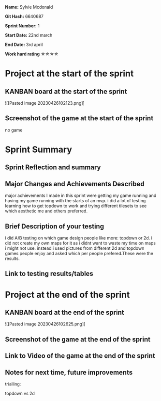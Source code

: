 **Name:** Sylvie Mcdonald

**Git Hash:** 6640687

**Sprint Number:** 1

**Start Date:** 22nd march

**End Date:** 3rd april

**Work hard rating**
☆☆☆☆

# Project at the start of the sprint
## **KANBAN board at the start of the sprint**
![[Pasted image 20230426102123.png]]

## **Screenshot of the game at the start of the sprint**
no game
# Sprint Summary
## **Sprint Reflection and summary**



## **Major Changes and Achievements Described**
major achievements I made in this sprint were getting my game running and having my game running with the starts of an mvp. i did a lot of testing learning how to get topdown to work and trying different tilesets to see which aesthetic me and others preferred.

## **Brief Description of your testing**
i did A/B testing on which  game design people like more: topdown or 2d. i did not create my own maps for it as i didnt want to waste my time on maps i might not use. instead i used pictures from different 2d and topdown games people enjoy and asked which per people prefered.These were the results.
## **Link to testing results/tables**



# Project at the end of the sprint
## **KANBAN board at the end of the sprint**
![[Pasted image 20230426102625.png]]

## **Screenshot of the game at the end of the sprint**

## Link to **Video of the game at the end of the sprint**


## **Notes for next time, future improvements**

trialling:

topdown vs 2d

